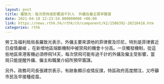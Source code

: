 ```yaml
---
layout: post
title: 羅致光：每次禁飛或影響過千計人　外傭及僱主需早籌謀
date: 2021-04-18 12:23:54.000000000 +08:00
link: https://news.rthk.hk/rthk/ch/component/k2/1586392-20210418.htm
categories: rthk
---
```


勞工及福利局局長羅致光表示，外傭主要來源地的菲律賓及印尼，特別是菲律賓近日疫情嚴峻 ，在新增地區熔斷機制中被禁飛的機會十分高。一旦觸發機制，從這些地區來港客機必須停飛14天，每次禁飛可能有過千計的外傭及僱主受影響，當局只能提醒外傭、僱主和職業介紹所預早籌謀。　

另外，政務司司長張建宗表示，有跡象顯示疫情反撲，特區政府高度關注，又呼籲市民及早接種疫苗。
